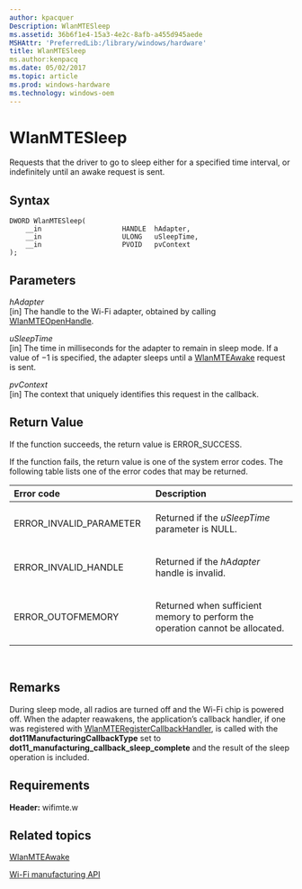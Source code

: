 ```yaml
---
author: kpacquer
Description: WlanMTESleep
ms.assetid: 36b6f1e4-15a3-4e2c-8afb-a455d945aede
MSHAttr: 'PreferredLib:/library/windows/hardware'
title: WlanMTESleep
ms.author:kenpacq
ms.date: 05/02/2017
ms.topic: article
ms.prod: windows-hardware
ms.technology: windows-oem
---
```


# WlanMTESleep


Requests that the driver to go to sleep either for a specified time interval, or indefinitely until an awake request is sent.

## <span id="Syntax"></span><span id="syntax"></span><span id="SYNTAX"></span>Syntax


```
DWORD WlanMTESleep(
    __in                    HANDLE  hAdapter,
    __in                    ULONG   uSleepTime,
    __in                    PVOID   pvContext
);
```

## <span id="Parameters"></span><span id="parameters"></span><span id="PARAMETERS"></span>Parameters


<span id="hAdapter"></span><span id="hadapter"></span><span id="HADAPTER"></span>*hAdapter*  
\[in\] The handle to the Wi-Fi adapter, obtained by calling [WlanMTEOpenHandle](wlanmteopenhandle.md).

<span id="uSleepTime"></span><span id="usleeptime"></span><span id="USLEEPTIME"></span>*uSleepTime*  
\[in\] The time in milliseconds for the adapter to remain in sleep mode. If a value of −1 is specified, the adapter sleeps until a [WlanMTEAwake](wlanmteawake.md) request is sent.

<span id="pvContext"></span><span id="pvcontext"></span><span id="PVCONTEXT"></span>*pvContext*  
\[in\] The context that uniquely identifies this request in the callback.

## <span id="Return_Value"></span><span id="return_value"></span><span id="RETURN_VALUE"></span>Return Value


If the function succeeds, the return value is ERROR\_SUCCESS.

If the function fails, the return value is one of the system error codes. The following table lists one of the error codes that may be returned.

<table>
<colgroup>
<col width="50%" />
<col width="50%" />
</colgroup>
<thead>
<tr class="header">
<th align="left">Error code</th>
<th align="left">Description</th>
</tr>
</thead>
<tbody>
<tr class="odd">
<td align="left"><p>ERROR_INVALID_PARAMETER</p></td>
<td align="left"><p>Returned if the <em>uSleepTime</em> parameter is NULL.</p></td>
</tr>
<tr class="even">
<td align="left"><p>ERROR_INVALID_HANDLE</p></td>
<td align="left"><p>Returned if the <em>hAdapter</em> handle is invalid.</p></td>
</tr>
<tr class="odd">
<td align="left"><p>ERROR_OUTOFMEMORY</p></td>
<td align="left"><p>Returned when sufficient memory to perform the operation cannot be allocated.</p></td>
</tr>
</tbody>
</table>

 

## <span id="Remarks"></span><span id="remarks"></span><span id="REMARKS"></span>Remarks


During sleep mode, all radios are turned off and the Wi-Fi chip is powered off. When the adapter reawakens, the application’s callback handler, if one was registered with [WlanMTERegisterCallbackHandler](wlanmteregistercallbackhandler.md), is called with the **dot11ManufacturingCallbackType** set to **dot11\_manufacturing\_callback\_sleep\_complete** and the result of the sleep operation is included.

## <span id="Requirements"></span><span id="requirements"></span><span id="REQUIREMENTS"></span>Requirements


**Header:** wifimte.w

## <span id="related_topics"></span>Related topics


[WlanMTEAwake](wlanmteawake.md)

[Wi-Fi manufacturing API](wi-fi-manufacturing-api.md)

 

 






